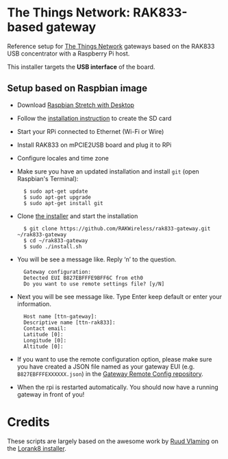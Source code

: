 # The Things Network: RAK833-based gateway

Reference setup for [The Things Network](http://thethingsnetwork.org/) gateways based on the RAK833 USB concentrator with a Raspberry Pi host.

This installer targets the **USB interface** of the board.


## Setup based on Raspbian image

- Download [Raspbian Stretch with Desktop](https://www.raspberrypi.org/downloads/raspbian/)
- Follow the [installation instruction](https://www.raspberrypi.org/documentation/installation/installing-images/README.md) to create the SD card
- Start your RPi connected to Ethernet (Wi-Fi or Wire)
- Install RAK833 on mPCIE2USB board and plug it to RPi
  
- Configure locales and time zone

- Make sure you have an updated installation and install `git` (open Raspbian's Terminal):

        $ sudo apt-get update
        $ sudo apt-get upgrade
        $ sudo apt-get install git
 
- Clone [the installer](https://github.com/RAKWireless/rak833-gateway/) and start the installation

        $ git clone https://github.com/RAKWireless/rak833-gateway.git ~/rak833-gateway
        $ cd ~/rak833-gateway
        $ sudo ./install.sh

- You will be see a message like. Reply ‘n’ to the question.

		Gateway configuration:
		Detected EUI B827EBFFFE9BFF6C from eth0
		Do you want to use remote settings file? [y/N]

- Next you will be see message like. Type Enter keep default or enter your information.

		Host name [ttn-gateway]:
		Descriptive name [ttn-rak833]:
		Contact email: 
		Latitude [0]: 
		Longitude [0]: 
		Altitude [0]: 

- If you want to use the remote configuration option, please make sure you have created a JSON file named as your gateway EUI (e.g. `B827EBFFFEXXXXXX.json`) in the [Gateway Remote Config repository](https://github.com/ttn-zh/gateway-remote-config). 
- When the rpi is restarted automatically. You should now have a running gateway in front of you!

# Credits

These scripts are largely based on the awesome work by [Ruud Vlaming](https://github.com/devlaam) on the [Lorank8 installer](https://github.com/Ideetron/Lorank).